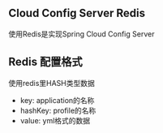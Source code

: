 Cloud Config Server Redis
----------------
使用Redis是实现Spring Cloud Config Server

## Redis 配置格式
使用redis里HASH类型数据
* key: application的名称
* hashKey: profile的名称
* value: yml格式的数据

